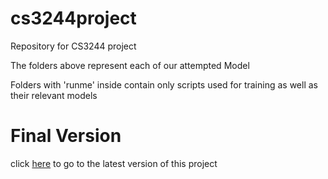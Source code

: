 # cs3244project
Repository for CS3244 project

The folders above represent each of our attempted Model

Folders with 'runme' inside contain only scripts used for training
as well as their relevant models 

# Final Version
click [here](./FINAL_VERSION) to go to the latest version of this project